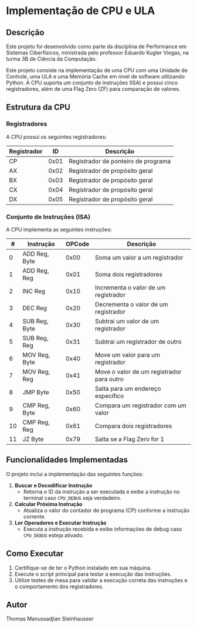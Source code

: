 # Implementação de CPU e ULA

## Descrição

Este projeto foi desenvolvido como parte da disciplina de Performance em Sistemas Ciberfísicos, ministrada pelo professor Eduardo Kugler Viegas, na turma 3B de Ciência da Computação.

Este projeto consiste na implementação de uma CPU com uma Unidade de Controle, uma ULA e uma Memória Cache em nível de software utilizando Python. A CPU suporta um conjunto de instruções (ISA) e possui cinco registradores, além de uma Flag Zero (ZF) para comparação de valores.

## Estrutura da CPU

### Registradores

A CPU possui os seguintes registradores:

| Registrador | ID   | Descrição                           |
| ----------- | ---- | ----------------------------------- |
| CP          | 0x01 | Registrador de ponteiro de programa |
| AX          | 0x02 | Registrador de propósito geral      |
| BX          | 0x03 | Registrador de propósito geral      |
| CX          | 0x04 | Registrador de propósito geral      |
| DX          | 0x05 | Registrador de propósito geral      |

### Conjunto de Instruções (ISA)

A CPU implementa as seguintes instruções:

| #  | Instrução     | OPCode | Descrição                                 |
| -- | ------------- | ------ | ----------------------------------------- |
| 0  | ADD Reg, Byte | 0x00   | Soma um valor a um registrador            |
| 1  | ADD Reg, Reg  | 0x01   | Soma dois registradores                   |
| 2  | INC Reg       | 0x10   | Incrementa o valor de um registrador      |
| 3  | DEC Reg       | 0x20   | Decrementa o valor de um registrador      |
| 4  | SUB Reg, Byte | 0x30   | Subtrai um valor de um registrador        |
| 5  | SUB Reg, Reg  | 0x31   | Subtrai um registrador de outro           |
| 6  | MOV Reg, Byte | 0x40   | Move um valor para um registrador         |
| 7  | MOV Reg, Reg  | 0x41   | Move o valor de um registrador para outro |
| 8  | JMP Byte      | 0x50   | Salta para um endereço específico         |
| 9  | CMP Reg, Byte | 0x60   | Compara um registrador com um valor       |
| 10 | CMP Reg, Reg  | 0x61   | Compara dois registradores                |
| 11 | JZ Byte       | 0x79   | Salta se a Flag Zero for 1                |

## Funcionalidades Implementadas

O projeto inclui a implementação das seguintes funções:

1. **Buscar e Decodificar Instrução**
   - Retorna o ID da instrução a ser executada e exibe a instrução no terminal caso `CPU_DEBUG` seja verdadeiro.
2. **Calcular Próxima Instrução**
   - Atualiza o valor do contador de programa (CP) conforme a instrução corrente.
3. **Ler Operadores e Executar Instrução**
   - Executa a instrução recebida e exibe informações de debug caso `CPU_DEBUG` esteja ativado.

## Como Executar

1. Certifique-se de ter o Python instalado em sua máquina.
2. Execute o script principal para testar a execução das instruções.
3. Utilize testes de mesa para validar a execução correta das instruções e o comportamento dos registradores.

## Autor

Thomas Manussadjian Steinhausser

